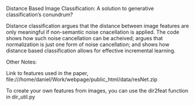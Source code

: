 Distance Based Image Classification: A solution to generative classification’s conundrum? 

Distance classification argues that the distance between image features are only meaningful if non-semantic noise cnacellation is applied. The code shows how such noise cancellation can be acheived; argues that normalization is just one  form of noise cancellation; and shows how distance based classification allows for effective incremental learning. 

Other Notes:

Link to features used in the paper, file:///home/daniel/Work/webpage/public_html/data/resNet.zip

To create your own features from images, you can use the dir2feat function in dir_util.py
